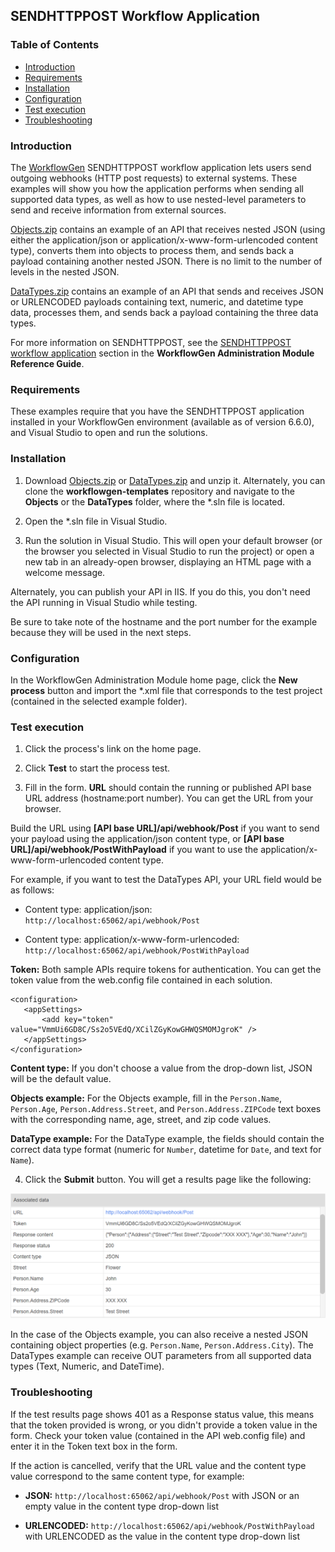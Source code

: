 ## SENDHTTPPOST Workflow Application

### Table of Contents

- [Introduction](#introduction)
- [Requirements](#requirements)
- [Installation](#installation)
- [Configuration](#configuration)
- [Test execution](#test-execution)
- [Troubleshooting](#troubleshooting)

<a id="introduction"></a>
### Introduction

The [WorkflowGen](https://www.workflowgen.com/) SENDHTTPPOST workflow application lets users send outgoing webhooks (HTTP post requests) to external systems. These examples will show you how the application performs when sending all supported data types, as well as how to use nested-level parameters to send and receive information from external sources.

[Objects.zip](samples/Objects.zip) contains an example of an API that receives nested JSON (using either the application/json or application/x-www-form-urlencoded content type), converts them into objects to process them, and sends back a payload containing another nested JSON. There is no limit to the number of levels in the nested JSON.

[DataTypes.zip](samples/DataTypes.zip) contains an example of an API that sends and receives JSON or URLENCODED payloads containing text, numeric, and datetime type data, processes them, and sends back a payload containing the three data types.



For more information on SENDHTTPPOST, see the [SENDHTTPPOST workflow application](https://advantys.gitbooks.io/workflowgen-administration-module-reference-guide/content/sendhttppost-workflow-application.html) section in the **WorkflowGen Administration Module Reference Guide**.

<a id="requirements"></a>
### Requirements

These examples require that you have the SENDHTTPPOST application installed in your WorkflowGen environment (available as of version 6.6.0), and Visual Studio to open and run the solutions.

<a id="installation"></a>
### Installation

1. Download [Objects.zip](samples/Objects.zip) or [DataTypes.zip](samples/DataTypes.zip) and unzip it. Alternately, you can clone the **workflowgen-templates** repository and navigate to the **Objects** or the **DataTypes** folder, where the *.sln file is located.


2. Open the *.sln file in Visual Studio.

3. Run the solution in Visual Studio. This will open your default browser (or the browser you selected in Visual Studio to run the project) or open a new tab in an already-open browser, displaying an HTML page with a welcome message. 

 Alternately, you can publish your API in IIS. If you do this, you don't need the API running in Visual Studio while testing.

 Be sure to take note of the hostname and the port number for the example because they will be used in the next steps.

<a id="configuration"></a>
### Configuration

In the WorkflowGen Administration Module home page, click the **New process** button and import the *.xml file that corresponds to the test project (contained in the selected example folder).

<a id="test-execution"></a>
### Test execution

1. Click the process's link on the home page.

2. Click **Test** to start the process test.

3. Fill in the form. **URL** should contain the running or published API base URL address (hostname:port number). You can get the URL from your browser.


 Build the URL using **[API base URL]/api/webhook/Post** if you want to send your payload using the application/json content type, or **[API base URL]/api/webhook/PostWithPayload** if you want to use the application/x-www-form-urlencoded content type.
 
 For example, if you want to test the DataTypes API, your URL field would be as follows: 

  - Content type: application/json: `http://localhost:65062/api/webhook/Post`

  - Content type: application/x-www-form-urlencoded: `http://localhost:65062/api/webhook/PostWithPayload`

 **Token:** Both sample APIs require tokens for authentication. You can get the token value from the web.config file contained in each solution.

 ```
 <configuration>
 	<appSettings>
 		<add key="token" value="VmmUi6GD8C/Ss2o5VEdQ/XCilZGyKowGHWQSMOMJgroK" />
 	</appSettings>
 </configuration>
 ```

 **Content type:** If you don't choose a value from the drop-down list, JSON will be the default value.

 **Objects example:** For the Objects example, fill in the `Person.Name`, `Person.Age`, `Person.Address.Street`, and `Person.Address.ZIPCode` text boxes with the corresponding name, age, street, and zip code values.

 **DataType example:** For the DataType example, the fields should contain the correct data type format (numeric for `Number`, datetime for `Date`, and text for `Name`).

4. Click the **Submit** button. You will get a results page like the following:

 ![Results page](assets/result_page.png)

 In the case of the Objects example, you can also receive a nested JSON containing object properties (e.g. `Person.Name`, `Person.Address.City`). The DataTypes example can receive OUT parameters from all supported data types (Text, Numeric, and DateTime).

<a name="troubleshooting"></a>
### Troubleshooting

If the test results page shows 401 as a Response status value, this means that the token provided is wrong, or you didn't provide a token value in the form. Check your token value (contained in the API web.config file) and enter it in the Token text box in the form.

If the action is cancelled, verify that the URL value and the content type value correspond to the same content type, for example:

- **JSON:** `http://localhost:65062/api/webhook/Post` with JSON or an empty value in the content type drop-down list

- **URLENCODED:** `http://localhost:65062/api/webhook/PostWithPayload` with URLENCODED as the value in the content type drop-down list 




